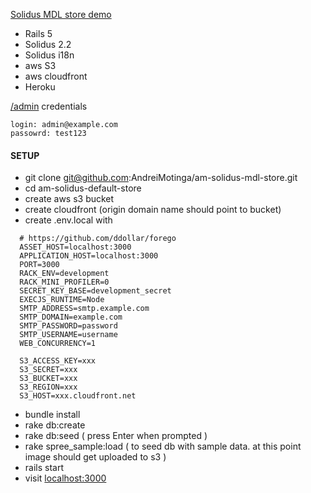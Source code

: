 [Solidus MDL store demo](https://am-solidus-mdl-store.herokuapp.com/)

* Rails 5
* Solidus 2.2
* Solidus i18n
* aws S3
* aws cloudfront
* Heroku

[/admin](https://am-solidus-mdl-store.herokuapp.com/admin) credentials
```
login: admin@example.com
passowrd: test123
```

#### SETUP
  * git clone git@github.com:AndreiMotinga/am-solidus-mdl-store.git
  * cd am-solidus-default-store
  * create aws s3 bucket
  * create cloudfront (origin domain name should point to bucket)
  * create .env.local with
  ```
    # https://github.com/ddollar/forego
    ASSET_HOST=localhost:3000
    APPLICATION_HOST=localhost:3000
    PORT=3000
    RACK_ENV=development
    RACK_MINI_PROFILER=0
    SECRET_KEY_BASE=development_secret
    EXECJS_RUNTIME=Node
    SMTP_ADDRESS=smtp.example.com
    SMTP_DOMAIN=example.com
    SMTP_PASSWORD=password
    SMTP_USERNAME=username
    WEB_CONCURRENCY=1

    S3_ACCESS_KEY=xxx
    S3_SECRET=xxx
    S3_BUCKET=xxx
    S3_REGION=xxx
    S3_HOST=xxx.cloudfront.net
  ```
  * bundle install
  * rake db:create
  * rake db:seed ( press Enter when prompted )
  * rake spree_sample:load ( to seed db with sample data. at this point image should get uploaded to s3 )
  * rails start
  * visit [localhost:3000](//localhost:3000)
